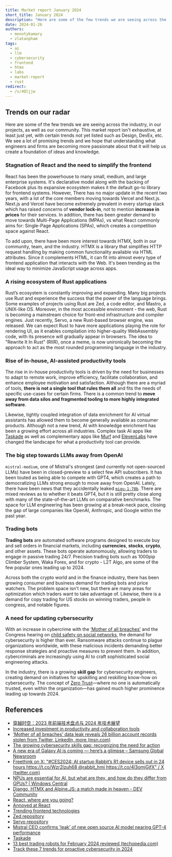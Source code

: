 ```yaml
---
title: Market report January 2024
short_title: January 2024
description: "Here are some of the few trends we are seeing across the industry, in our projects, as well as our community. This market report isn't exhaustive, at least just yet, with certain trends not yet listed such as Blockchain, data management, DevEx, etc. We see a lot of promising trends and we hope that understanding what engineers and firms are becoming more passionate about that it will help us create a foundation of ideas and knowledge."
date: 2024-01-26
authors:
  - monotykamary
  - zlatanpham
tags:
  - ai
  - llm
  - cybersecurity
  - frontend
  - htmx
  - labs
  - market-report
  - rust
redirect:
  - /s/4Qljjw
---
```


## Trends on our radar

Here are some of the few trends we are seeing across the industry, in our projects, as well as our community. This market report isn't exhaustive, at least just yet, with certain trends not yet listed such as Design, DevEx, etc. We see a lot of promising trends and we hope that understanding what engineers and firms are becoming more passionate about that it will help us create a foundation of ideas and knowledge.

### Stagnation of React and the need to simplify the frontend

React has been the powerhouse to many small, medium, and large enterprise systems. It's declarative model along with the backing of Facebook plus its expansive ecosystem makes it the default go-to library for frontend systems. However, There has no major update in the recent two years, with a lot of the core members moving towards Vercel and Next.js. Next.js and Vercel have become extremely prevalent in every startup stack which has raised concerns of **vendor lock-in**, not to mention **increase in prices** for their services. In addition, there has been greater demand to move towards Multi-Page Applications (MPAs), vs what React commonly aims for: Single-Page Applications (SPAs), which creates a competition space against React.

To add upon, there have been more interest towards HTMX, both in our community, team, and the industry. HTMX is a library that simplifies HTTP request handling by making common functionality available via HTML attributes. Since it complements HTML, it can fit into almost every type of frontend application that interacts with the Web. It's been trending as the ideal way to minimize JavaScript usage across apps.

### A rising ecosystem of Rust applications

Rust’s ecosystem is constantly improving and expanding. Many big projects use Rust and experience the success that the power of the language brings. Some examples of projects using Rust are Zed, a code editor, and Mastro, a UNIX-like OS. Moreover, in the most accessible environment - the web, Rust is becoming a mainstream choice for front-end infrastructure and compiler engines. Just recently, Servo, a new Rust-based browser engine, was released. We can expect Rust to have more applications playing the role for rendering UI, as it enables compilation into higher-quality WebAssembly code, with its presence will gradually appear in browsers. The idea to "Rewrite It In Rust" (RIIR), once a meme, is now unironically becoming the approach to act as the most rounded programming language in the industry.

### Rise of in-house, AI-assisted productivity tools

The rise in in-house productivity tools is driven by the need for businesses to adapt to remote work, improve efficiency, facilitate collaboration, and enhance employee motivation and satisfaction. Although there are a myriad of tools, **there is not a single tool that rules them all** and fits the needs of specific use-cases for certain firms. There is a common trend to **move away from data silos and fragmented tooling to more highly integrated software**.

Likewise, tightly coupled integration of data enrichment for AI virtual assistants has allowed them to become generally available as consumer products. Although not a new trend, AI with knowledge enrichment has been a growing effort across all industries. Complex task AI apps like [Taskade](https://www.taskade.com/) as well as complementary apps like [Murf](https://murf.ai/) and [ElevenLabs](https://elevenlabs.io/) have changed the landscape for what a productivity tool can provide.

### The big step towards LLMs away from OpenAI

`mistral-medium`, one of Mistral's strongest (and currently not open-sourced LLMs) have been in closed-preview to a select few API subscribers. It has been touted as being able to compete with GPT4, which creates a path to democratizing LLMs strong enough to move away from OpenAI. Lately, there have been news that they accidentally leaked [`miqu-1-70b`](https://anakin.ai/blog/miqu-1-70b/). There are mixed reviews as to whether it beats GPT4, but it is still pretty close along with many of the state-of-the-art LLMs on comparative benchmarks. The space for LLM engineering has been growing at a break-neck pace, closing the gap of large companies like OpenAI, Anthropic, and Google within the past year.

### Trading bots

**Trading bots** are automated software programs designed to execute buy and sell orders in financial markets, including **currencies**, **stocks**, **crypto**, and other assets. These bots operate autonomously, allowing traders to engage in passive trading 24/7. Precision trading bots such as 1000pip Climber System, Waka Forex, and for crypto - L2T Algo, are some of the few popular ones leading up to 2024.

Across both the crypto world and in the finance industry, there has been growing consumer and business demand for trading bots and price watchers. The problem space isn't new, but there are many areas for optimization which traders want to take advantage of. Likewise, there is a demand for copy trading for US stocks on winning traders, people in congress, and notable figures.

### A need for updating cybersecurity

With an increase in cybercrime with the [‘Mother of all breaches’](https://www.msn.com/en-us/money/other/mother-of-all-breaches-data-leak-reveals-26-billion-account-records-stolen-from-twitter-linkedin-more/ar-BB1h8uz2) and the Congress hearing on [child safety on social networks](https://www.msn.com/en-us/news/technology/tiktok-snap-x-and-meta-ceos-grilled-at-tense-senate-hearing-on-social-media-and-kids/ar-BB1hxlbh), the demand for cybersecurity is higher than ever. Ransomware attacks continue to plague organizations worldwide, with these malicious incidents demanding better response strategies and proactive measures to prevent them. In addition, cybercriminals are increasingly using AI to craft sophisticated social engineering attacks.

In the industry, there is a growing **skill gap** for cybersecurity engineers, creating demand on initiatives for upskilling and reskilling know-how on cybersecurity. The concept of [Zero Trust](https://www.isaca.org/resources/news-and-trends/industry-news/2023/track-these-7-trends-for-proactive-cybersecurity-in-2024)—where no one is automatically trusted, even within the organization—has gained much higher prominence leading up towards 2024.

## References

- [穿越时空：2023 年前端技术盘点与 2024 年技术展望](https://mp.weixin.qq.com/s/LiygBJqMN8U_vSpAjxMibQ)
- [Increased investment in productivity and collaboration tools](https://discord.com/channels/462663954813157376/788084358991970337/1200049567765368882)
- [‘Mother of all breaches’ data leak reveals 26 billion account records stolen from Twitter, LinkedIn, more (msn.com)](https://www.msn.com/en-us/money/other/mother-of-all-breaches-data-leak-reveals-26-billion-account-records-stolen-from-twitter-linkedin-more/ar-BB1h8uz2)
- [The growing cybersecurity skills gap: recognizing the need for action](https://www.linkedin.com/pulse/growing-cybersecurity-skills-gap-recognizing-need-action-khatri)
- [A new era of Galaxy AI is coming — here’s a glimpse – Samsung Global Newsroom](https://news.samsung.com/global/a-new-era-of-galaxy-ai-is-coming-heres-a-glimpse)
- [Freethink on X: "#CES2024: AI startup Rabbit’s R1 device sells out in 24 hours https://t.co/Wzr2lzuh68 @rabbit_hmi https://t.co/4l3omjGjfX" / X (twitter.com)](https://twitter.com/freethinkmedia/status/1745560844824396135)
- [NPUs are essential for AI, but what are they, and how do they differ from GPUs? | Windows Central](https://www.windowscentral.com/hardware/what-is-npu-vs-gpu)
- [Django, HTMX and Alpine.JS: a match made in heaven - DEV Community](https://dev.to/nicholas_moen/what-i-learned-while-using-django-with-htmx-and-alpine-js-24jg)
- [React, where are you going?](https://dev.to/matfrana/react-where-are-you-going-5284)
- [Annoyed at React](https://blog.cassidoo.co/post/annoyed-at-react/)
- [Trending frontend technologies](https://virtuslab.com/blog/trending-frontend-technologies/)
- [Zed repository](https://github.com/zed-industries/zed)
- [Servo repository](https://github.com/servo/servo)
- [Mistral CEO confirms ‘leak’ of new open source AI model nearing GPT-4 performance](https://venturebeat.com/ai/mistral-ceo-confirms-leak-of-new-open-source-ai-model-nearing-gpt-4-performance)
- [Taskade](https://www.taskade.com/)
- [13 best trading robots for February 2024 reviewed (techopedia.com)](https://www.techopedia.com/investing/best-trading-robots)
- [Track these 7 trends for proactive cybersecurity in 2024](https://www.isaca.org/resources/news-and-trends/industry-news/2023/track-these-7-trends-for-proactive-cybersecurity-in-2024)
